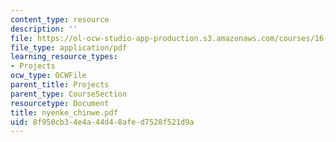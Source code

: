```yaml
---
content_type: resource
description: ''
file: https://ol-ocw-studio-app-production.s3.amazonaws.com/courses/16-622-experimental-projects-ii-fall-2003/8f950cb34e4a44d48afed7528f521d9a_nyenke_chinwe.pdf
file_type: application/pdf
learning_resource_types:
- Projects
ocw_type: OCWFile
parent_title: Projects
parent_type: CourseSection
resourcetype: Document
title: nyenke_chinwe.pdf
uid: 8f950cb3-4e4a-44d4-8afe-d7528f521d9a
---
```

